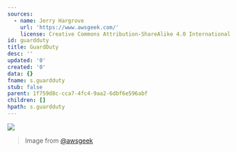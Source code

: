 ```yaml
---
sources:
  - name: Jerry Hargrove
    url: 'https://www.awsgeek.com/'
    license: Creative Commons Attribution-ShareAlike 4.0 International License
id: guardduty
title: GuardDuty
desc: ''
updated: '0'
created: '0'
data: {}
fname: s.guardduty
stub: false
parent: 1f759d8c-cca7-4fc4-9aa2-6dbf6e596abf
children: []
hpath: s.guardduty
---
```

![](/assets/images/Amazon-GuardDuty_en.jpg)

> Image from [@awsgeek](https://www.awsgeek.com/Amazon-GuardDuty/)
